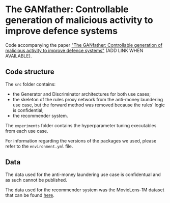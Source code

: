 The GANfather: Controllable generation of malicious activity to improve defence systems
===============


Code accompanying the paper ["The GANfather: Controllable generation of malicious activity to improve defence systems"](https://openreview.net/group?id=KDD.org/2023/Conference/Applied_Data_Science_Track) (ADD LINK WHEN AVAILABLE).


## Code structure

The ``src`` folder contains:
- the Generator and Discriminator architectures for both use cases;
- the skeleton of the rules proxy network from the anti-money laundering use case, but the forward method was removed because the rules' logic is confidential;
- the recommender system.

The ``experiments`` folder contains the hyperparameter tuning executables from each use case.

For information regarding the versions of the packages we used, please refer to the `environment.yml` file.


## Data

The data used for the anti-money laundering use case is confidentual and as such cannot be published.

The data used for the recommender system was the MovieLens-1M dataset that can be found [here](https://www.kaggle.com/datasets/odedgolden/movielens-1m-dataset).
